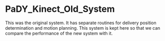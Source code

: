 # PaDY_Kinect_Old_System

This was the original system.
It has separate routines for delivery position determination and motion planning.
This system is kept here so that we can compare the performance of the new system with it. 
